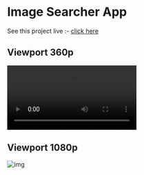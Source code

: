 # Image Searcher App

See this project live :- [click here](https://image-search-app-amangupta.netlify.app/)

## Viewport 360p

![img](/demo2.mp4)


## Viewport 1080p
![img](/demo.gif)
